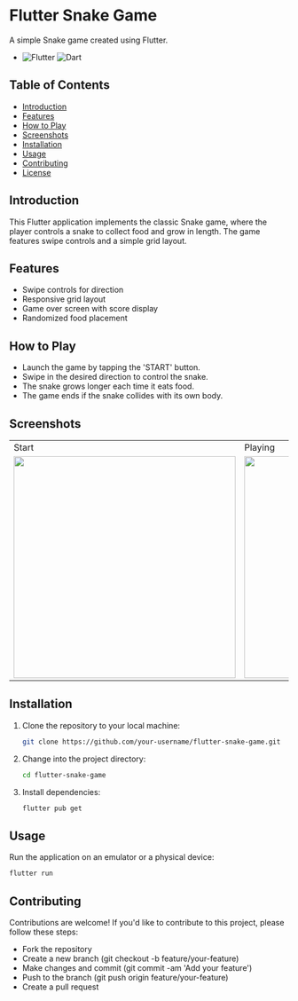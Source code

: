 # Flutter Snake Game

A simple Snake game created using Flutter.

- ![Flutter](https://img.shields.io/badge/Flutter-02569B?style=flat&logo=flutter&logoColor=white) ![Dart](https://img.shields.io/badge/Dart-0175C2?style=flat&logo=dart&logoColor=white)


## Table of Contents
- [Introduction](#introduction)
- [Features](#features)
- [How to Play](#how-to-play)
- [Screenshots](#screenshots)
- [Installation](#installation)
- [Usage](#usage)
- [Contributing](#contributing)
- [License](#license)

## Introduction

This Flutter application implements the classic Snake game, where the player controls a snake to collect food and grow in length. The game features swipe controls and a simple grid layout.

## Features

- Swipe controls for direction
- Responsive grid layout
- Game over screen with score display
- Randomized food placement

## How to Play

- Launch the game by tapping the 'START' button.
- Swipe in the desired direction to control the snake.
- The snake grows longer each time it eats food.
- The game ends if the snake collides with its own body.

## Screenshots

<table>
  <tr>
    <td>Start</td>
    <td>Playing</td>
    <td>Losing</td>
  </tr>
  <tr>
    <td><img src="https://user-images.githubusercontent.com/95247831/201473044-f5482d3f-1b32-4d4e-af9b-b1091f5491f6.jpg" width=400></td>
    <td><img src="https://user-images.githubusercontent.com/95247831/201473047-dea43952-ddb3-425b-b1e7-1206e56c5696.jpg" width=400></td>
    <td><img src="https://user-images.githubusercontent.com/95247831/201473048-6a5fa13b-7150-4528-a5f8-9c16e533ee86.jpg" width=400></td>
  </tr>
</table>


## Installation

1. Clone the repository to your local machine:

    ```bash
    git clone https://github.com/your-username/flutter-snake-game.git
    ```

2. Change into the project directory:

    ```bash
    cd flutter-snake-game
    ```

3. Install dependencies:

    ```bash
    flutter pub get
    ```

## Usage

Run the application on an emulator or a physical device:

```bash
flutter run
````

## Contributing
Contributions are welcome! If you'd like to contribute to this project, please follow these steps:

- Fork the repository
- Create a new branch (git checkout -b feature/your-feature)
- Make changes and commit (git commit -am 'Add your feature')
- Push to the branch (git push origin feature/your-feature)
- Create a pull request
